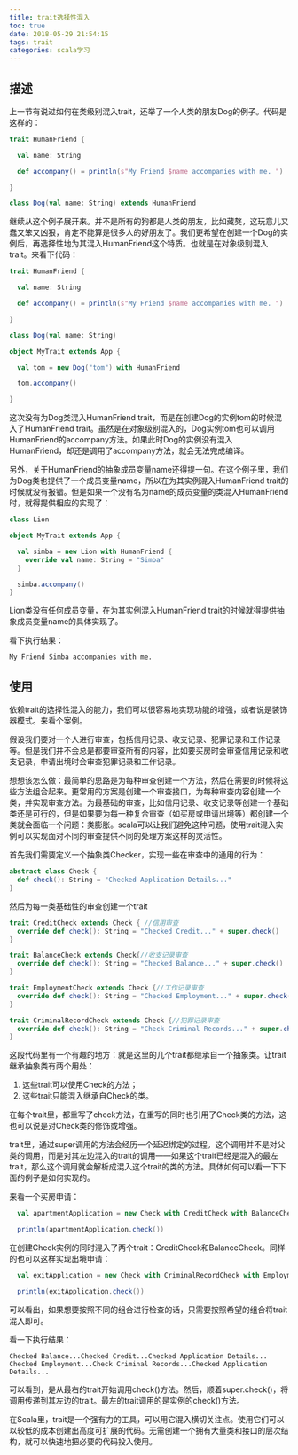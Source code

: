 ```yaml
---
title: trait选择性混入
toc: true
date: 2018-05-29 21:54:15
tags: trait
categories: scala学习
---
```



## 描述

上一节有说过如何在类级别混入trait，还举了一个人类的朋友Dog的例子。代码是这样的：

```scala
trait HumanFriend {

  val name: String

  def accompany() = println(s"My Friend $name accompanies with me. ")

}

class Dog(val name: String) extends HumanFriend
```

继续从这个例子展开来。并不是所有的狗都是人类的朋友，比如藏獒，这玩意儿又蠢又笨又凶狠，肯定不能算是很多人的好朋友了。我们更希望在创建一个Dog的实例后，再选择性地为其混入HumanFriend这个特质。也就是在对象级别混入trait。来看下代码：

```scala
trait HumanFriend {

  val name: String

  def accompany() = println(s"My Friend $name accompanies with me. ")

}

class Dog(val name: String)

object MyTrait extends App {

  val tom = new Dog("tom") with HumanFriend

  tom.accompany()

}
```

这次没有为Dog类混入HumanFriend trait，而是在创建Dog的实例tom的时候混入了HumanFriend trait。虽然是在对象级别混入的，Dog实例tom也可以调用HumanFriend的accompany方法。如果此时Dog的实例没有混入HumanFriend，却还是调用了accompany方法，就会无法完成编译。

另外，关于HumanFriend的抽象成员变量name还得提一句。在这个例子里，我们为Dog类也提供了一个成员变量name，所以在为其实例混入HumanFriend trait的时候就没有报错。但是如果一个没有名为name的成员变量的类混入HumanFriend时，就得提供相应的实现了：

```scala
class Lion

object MyTrait extends App {

  val simba = new Lion with HumanFriend {
    override val name: String = "Simba"
  }

  simba.accompany()
}
```

Lion类没有任何成员变量，在为其实例混入HumanFriend trait的时候就得提供抽象成员变量name的具体实现了。

看下执行结果：
```text
My Friend Simba accompanies with me. 
```

## 使用

依赖trait的选择性混入的能力，我们可以很容易地实现功能的增强，或者说是装饰器模式。来看个案例。

假设我们要对一个人进行审查，包括信用记录、收支记录、犯罪记录和工作记录等。但是我们并不会总是都要审查所有的内容，比如要买房时会审查信用记录和收支记录，申请出境时会审查犯罪记录和工作记录。

想想该怎么做：最简单的思路是为每种审查创建一个方法，然后在需要的时候将这些方法组合起来。更常用的方案是创建一个审查接口，为每种审查内容创建一个类，并实现审查方法。为最基础的审查，比如信用记录、收支记录等创建一个基础类还是可行的，但是如果要为每一种复合审查（如买房或申请出境等）都创建一个类就会面临一个问题：类膨胀。scala可以让我们避免这种问题，使用trait混入实例可以实现面对不同的审查提供不同的处理方案这样的灵活性。

首先我们需要定义一个抽象类Checker，实现一些在审查中的通用的行为：

```scala
abstract class Check {
  def check(): String = "Checked Application Details..."
}
```

然后为每一类基础性的审查创建一个trait

```scala
trait CreditCheck extends Check { //信用审查
  override def check(): String = "Checked Credit..." + super.check()
}

trait BalanceCheck extends Check{//收支记录审查
  override def check(): String = "Checked Balance..." + super.check() 
}

trait EmploymentCheck extends Check {//工作记录审查
  override def check(): String = "Checked Employment..." + super.check()
}

trait CriminalRecordCheck extends Check {//犯罪记录审查
  override def check(): String = "Check Criminal Records..." + super.check()
}
```

这段代码里有一个有趣的地方：就是这里的几个trait都继承自一个抽象类。让trait继承抽象类有两个用处：

1. 这些trait可以使用Check的方法；
1. 这些trait只能混入继承自Check的类。

在每个trait里，都重写了check方法，在重写的同时也引用了Check类的方法，这也可以说是对Check类的修饰或增强。

trait里，通过super调用的方法会经历一个延迟绑定的过程。这个调用并不是对父类的调用，而是对其左边混入的trait的调用——如果这个trait已经是混入的最左trait，那么这个调用就会解析成混入这个trait的类的方法。具体如何可以看一下下面的例子是如何实现的。

来看一个买房申请：
```scala
  val apartmentApplication = new Check with CreditCheck with BalanceCheck

  println(apartmentApplication.check())
```

在创建Check实例的同时混入了两个trait：CreditCheck和BalanceCheck。同样的也可以这样实现出境申请：

```scala
  val exitApplication = new Check with CriminalRecordCheck with EmploymentCheck

  println(exitApplication.check())
```

可以看出，如果想要按照不同的组合进行检查的话，只需要按照希望的组合将trait混入即可。

看一下执行结果：

```text
Checked Balance...Checked Credit...Checked Application Details...
Checked Employment...Check Criminal Records...Checked Application Details...
```

可以看到，是从最右的trait开始调用check()方法。然后，顺着super.check()，将调用传递到其左边的trait。最左的trait调用的是实例的check()方法。

在Scala里，trait是一个强有力的工具，可以用它混入横切关注点。使用它们可以以较低的成本创建出高度可扩展的代码。无需创建一个拥有大量类和接口的层次结构，就可以快速地把必要的代码投入使用。
